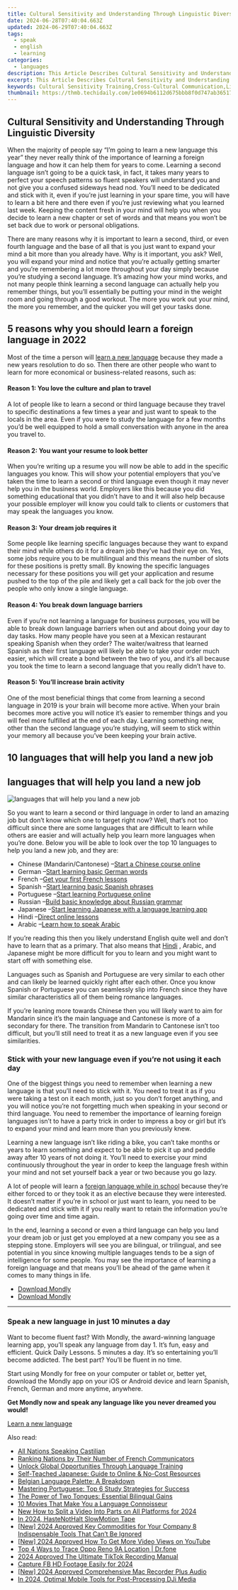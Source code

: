 ```yaml
---
title: Cultural Sensitivity and Understanding Through Linguistic Diversity
date: 2024-06-28T07:40:04.663Z
updated: 2024-06-29T07:40:04.663Z
tags:
  - speak
  - english
  - learning
categories:
  - languages
description: This Article Describes Cultural Sensitivity and Understanding Through Linguistic Diversity
excerpt: This Article Describes Cultural Sensitivity and Understanding Through Linguistic Diversity
keywords: Cultural Sensitivity Training,Cross-Cultural Communication,Linguistic Diversity Awareness,Multiculturalism in Language Education,Diversity Inclusion Strategies,Intercultural Competence Development,Global Cultural Perspectives
thumbnail: https://thmb.techidaily.com/1e0694b6112d675bbb8f0d747ab36517f01502f4062f523abbe17fcfc5ae5fc7.jpg
---
```


## Cultural Sensitivity and Understanding Through Linguistic Diversity

 When the majority of people say “I’m going to learn a new language this year” they never really think of the importance of learning a foreign language and how it can help them for years to come. Learning a second language isn’t going to be a quick task, in fact, it takes many years to perfect your speech patterns so fluent speakers will understand you and not give you a confused sideways head nod. You’ll need to be dedicated and stick with it, even if you’re just learning in your spare time, you will have to learn a bit here and there even if you’re just reviewing what you learned last week. Keeping the content fresh in your mind will help you when you decide to learn a new chapter or set of words and that means you won’t be set back due to work or personal obligations.

 There are many reasons why it is important to learn a second, third, or even fourth language and the base of all that is you just want to expand your mind a bit more than you already have. Why is it important, you ask? Well, you will expand your mind and notice that you’re actually getting smarter and you’re remembering a lot more throughout your day simply because you’re studying a second language. It’s amazing how your mind works, and not many people think learning a second language can actually help you remember things, but you’ll essentially be putting your mind in the weight room and going through a good workout. The more you work out your mind, the more you remember, and the quicker you will get your tasks done.

## 5 reasons why you should learn a foreign language in 2022

 Most of the time a person will [learn a new language](https://shop.mondly.com/affiliate.php?ACCOUNT=ATISTUDI&AFFILIATE=108875&PATH=https://www.mondly.com?AFFILIATE=108875) because they made a new years resolution to do so. Then there are other people who want to learn for more economical or business-related reasons, such as:

#### Reason 1: You love the culture and plan to travel

 A lot of people like to learn a second or third language because they travel to specific destinations a few times a year and just want to speak to the locals in the area. Even if you were to study the language for a few months you’d be well equipped to hold a small conversation with anyone in the area you travel to.

#### Reason 2: You want your resume to look better

 When you’re writing up a resume you will now be able to add in the specific languages you know. This will show your potential employers that you’ve taken the time to learn a second or third language even though it may never help you in the business world. Employers like this because you did something educational that you didn’t have to and it will also help because your possible employer will know you could talk to clients or customers that may speak the languages you know.

#### Reason 3: Your dream job requires it

 Some people like learning specific languages because they want to expand their mind while others do it for a dream job they’ve had their eye on. Yes, some jobs require you to be multilingual and this means the number of slots for these positions is pretty small. By knowing the specific languages necessary for these positions you will get your application and resume pushed to the top of the pile and likely get a call back for the job over the people who only know a single language.

#### Reason 4: You break down language barriers

 Even if you’re not learning a language for business purposes, you will be able to break down language barriers when out and about doing your day to day tasks. How many people have you seen at a Mexican restaurant speaking Spanish when they order? The waiter/waitress that learned Spanish as their first language will likely be able to take your order much easier, which will create a bond between the two of you, and it’s all because you took the time to learn a second language that you really didn’t have to.

#### Reason 5: You’ll increase brain activity

 One of the most beneficial things that come from learning a second language in 2019 is your brain will become more active. When your brain becomes more active you will notice it’s easier to remember things and you will feel more fulfilled at the end of each day. Learning something new, other than the second language you’re studying, will seem to stick within your memory all because you’ve been keeping your brain active.

## 10 languages that will help you land a new job

## languages that will help you land a new job

![languages that will help you land a new job](https://edge.mondly.com/blog/wp-content/uploads/2018/10/languages-that-will-help-you-land-a-new-job.jpg "The Importance Of Learning A Foreign Language 2")

 So you want to learn a second or third language in order to land an amazing job but don’t know which one to target right now? Well, that’s not too difficult since there are some languages that are difficult to learn while others are easier and will actually help you learn more languages when you’re done. Below you will be able to look over the top 10 languages to help you land a new job, and they are:

* Chinese (Mandarin/Cantonese) –[Start a Chinese course online](https://app.adjust.io/5ixfg4k?campaign=blog-post-id-2275&fallback=https%3A%2F%2Fapp.mondly.com?avangate%5Fsrc=blog-post-id-2240?mother%5Flang=en%5Fus?target%5Flang=zh&redirect%5Fandroid=https%3A%2F%2Fplay.google.com%2Fstore%2Fapps%2Fdetails%3Fid%3Dcom.atistudios.mondly.languages&redirect%5Fios=https%3A%2F%2Fitunes.apple.com%2Fapp%2Fid987873536&redirect%5Fmacos=https%3A%2F%2Fapp.mondly.com?avangate%5Fsrc=blog-post-id-2275?mother%5Flang=en%5Fus?target%5Flang=zh)
* German –[Start learning basic German words](https://shop.mondly.com/affiliate.php?ACCOUNT=ATISTUDI&AFFILIATE=108875&PATH=https://www.mondly.com?AFFILIATE=108875)
* French –[Get your first French lessons](https://shop.mondly.com/affiliate.php?ACCOUNT=ATISTUDI&AFFILIATE=108875&PATH=https://www.mondly.com?AFFILIATE=108875)
* Spanish –[Start learning basic Spanish phrases](https://shop.mondly.com/affiliate.php?ACCOUNT=ATISTUDI&AFFILIATE=108875&PATH=https://www.mondly.com?AFFILIATE=108875)
* Portuguese –[Start learning Portuguese online](https://shop.mondly.com/affiliate.php?ACCOUNT=ATISTUDI&AFFILIATE=108875&PATH=https://www.mondly.com?AFFILIATE=108875)
* Russian –[Build basic knowledge about Russian grammar](https://shop.mondly.com/affiliate.php?ACCOUNT=ATISTUDI&AFFILIATE=108875&PATH=https://www.mondly.com?AFFILIATE=108875)
* Japanese –[Start learning Japanese with a language learning app](https://app.adjust.io/5ixfg4k?campaign=blog-post-id-2275&fallback=https%3A%2F%2Fapp.mondly.com?avangate%5Fsrc=blog-post-id-2240?mother%5Flang=en%5Fus?target%5Flang=ja&redirect%5Fandroid=https%3A%2F%2Fplay.google.com%2Fstore%2Fapps%2Fdetails%3Fid%3Dcom.atistudios.mondly.languages&redirect%5Fios=https%3A%2F%2Fitunes.apple.com%2Fapp%2Fid987873536&redirect%5Fmacos=https%3A%2F%2Fapp.mondly.com?avangate%5Fsrc=blog-post-id-2275?mother%5Flang=en%5Fus?target%5Flang=ja)
* Hindi –[Direct online lessons](https://app.adjust.io/5ixfg4k?campaign=blog-post-id-2275&fallback=https%3A%2F%2Fapp.mondly.com?avangate%5Fsrc=blog-post-id-2240?mother%5Flang=en%5Fus?target%5Flang=hi&redirect%5Fandroid=https%3A%2F%2Fplay.google.com%2Fstore%2Fapps%2Fdetails%3Fid%3Dcom.atistudios.mondly.languages&redirect%5Fios=https%3A%2F%2Fitunes.apple.com%2Fapp%2Fid987873536&redirect%5Fmacos=https%3A%2F%2Fapp.mondly.com?avangate%5Fsrc=blog-post-id-2275?mother%5Flang=en%5Fus?target%5Flang=hi)
* Arabic –[Learn how to speak Arabic](https://shop.mondly.com/affiliate.php?ACCOUNT=ATISTUDI&AFFILIATE=108875&PATH=https://www.mondly.com?AFFILIATE=108875)

 If you’re reading this then you likely understand English quite well and don’t have to learn that as a primary. That also means that [Hindi](https://shop.mondly.com/affiliate.php?ACCOUNT=ATISTUDI&AFFILIATE=108875&PATH=https://www.mondly.com?AFFILIATE=108875) , Arabic, and Japanese might be more difficult for you to learn and you might want to start off with something else.

 Languages such as Spanish and Portuguese are very similar to each other and can likely be learned quickly right after each other. Once you know Spanish or Portuguese you can seamlessly slip into French since they have similar characteristics all of them being romance languages.

 If you’re leaning more towards Chinese then you will likely want to aim for Mandarin since it’s the main language and Cantonese is more of a secondary for there. The transition from Mandarin to Cantonese isn’t too difficult, but you’ll still need to treat it as a new language even if you see similarities.

### Stick with your new language even if you’re not using it each day

 One of the biggest things you need to remember when learning a new language is that you’ll need to stick with it. You need to treat it as if you were taking a test on it each month, just so you don’t forget anything, and you will notice you’re not forgetting much when speaking in your second or third language. You need to remember the importance of learning foreign languages isn’t to have a party trick in order to impress a boy or girl but it’s to expand your mind and learn more than you previously knew.

 Learning a new language isn’t like riding a bike, you can’t take months or years to learn something and expect to be able to pick it up and peddle away after 10 years of not doing it. You’ll need to exercise your mind continuously throughout the year in order to keep the language fresh within your mind and not set yourself back a year or two because you go lazy.

 A lot of people will learn a [foreign language while in school](https://shop.mondly.com/affiliate.php?ACCOUNT=ATISTUDI&AFFILIATE=108875&PATH=https://www.mondly.com?AFFILIATE=108875) because they’re either forced to or they took it as an elective because they were interested. It doesn’t matter if you’re in school or just want to learn, you need to be dedicated and stick with it if you really want to retain the information you’re going over time and time again.

 In the end, learning a second or even a third language can help you land your dream job or just get you employed at a new company you see as a stepping stone. Employers will see you are bilingual, or trilingual, and see potential in you since knowing multiple languages tends to be a sign of intelligence for some people. You may see the importance of learning a foreign language and that means you’ll be ahead of the game when it comes to many things in life.

* [Download Mondly](https://www.facebook.com/sharer/sharer.php?u=https%3A%2F%2Fwww.mondly.com%2Fblog%2Fimportance-learning-foreign-language%2F&t=The+Importance+of+Learning+a+Foreign+Language "Share on Facebook")
* [Download Mondly](https://shop.mondly.com/affiliate.php?ACCOUNT=ATISTUDI&AFFILIATE=108875&PATH=https://www.mondly.com?AFFILIATE=108875)

---

### Speak a new language in just 10 minutes a day

 Want to become fluent fast? With Mondly, the award-winning language learning app, you’ll speak any language from day 1\. It’s fun, easy and efficient. Quick Daily Lessons. 5 minutes a day. It’s so entertaining you’ll become addicted. The best part? You’ll be fluent in no time.

 Start using Mondly for free on your computer or tablet or, better yet, download the Mondly app on your iOS or Android device and learn Spanish, French, German and more anytime, anywhere.

 **Get Mondly now and speak any language like you never dreamed you would!**

[Learn a new language](https://adjt.mondly.com/5ixfg4k?campaign=blog-post-id-2275&fallback=https%3A%2F%2Fapp.mondly.com%3Futm%5Fmedium%3Dblog%5Fblog-post-id-2275%26utm%5Fsource%3Dblog-post-id-2275&redirect%5Fmacos=https%3A%2F%2Fapp.mondly.com%3Futm%5Fmedium%3Dblog%5Fblog-post-id-2275%26utm%5Fsource%3Dblog-post-id-2275&redirect%5Fandroid=https%3A%2F%2Fplay.google.com%2Fstore%2Fapps%2Fdetails%3Fid%3Dcom.atistudios.mondly.languages%3Futm%5Fmedium%3Dblog%5Fblog-post-id-2275%26utm%5Fsource%3Dblog-post-id-2275&redirect%5Fios=https%3A%2F%2Fapps.apple.com%2Fapp%2Fapple-store%2Fid987873536%3Fpt%3D78954800%26ct%3Dblog-post-id-2275%26mt%3D8 "Learn a new language")

<ins class="adsbygoogle"
     style="display:block"
     data-ad-format="autorelaxed"
     data-ad-client="ca-pub-7571918770474297"
     data-ad-slot="1223367746"></ins>



<ins class="adsbygoogle"
     style="display:block"
     data-ad-client="ca-pub-7571918770474297"
     data-ad-slot="8358498916"
     data-ad-format="auto"
     data-full-width-responsive="true"></ins>

<span class="atpl-alsoreadstyle">Also read:</span>
<div><ul>
<li><a href="https://mondly-stories.techidaily.com/all-nations-speaking-castilian/"><u>All Nations Speaking Castilian</u></a></li>
<li><a href="https://mondly-stories.techidaily.com/ranking-nations-by-their-number-of-french-communicators/"><u>Ranking Nations by Their Number of French Communicators</u></a></li>
<li><a href="https://mondly-stories.techidaily.com/unlock-global-opportunities-through-language-training/"><u>Unlock Global Opportunities Through Language Training</u></a></li>
<li><a href="https://mondly-stories.techidaily.com/self-teached-japanese-guide-to-online-and-no-cost-resources/"><u>Self-Teached Japanese: Guide to Online & No-Cost Resources</u></a></li>
<li><a href="https://mondly-stories.techidaily.com/belgian-language-palette-a-breakdown/"><u>Belgian Language Palette: A Breakdown</u></a></li>
<li><a href="https://mondly-stories.techidaily.com/mastering-portuguese-top-6-study-strategies-for-success/"><u>Mastering Portuguese: Top 6 Study Strategies for Success</u></a></li>
<li><a href="https://mondly-stories.techidaily.com/the-power-of-two-tongues-essential-bilingual-gains/"><u>The Power of Two Tongues: Essential Bilingual Gains</u></a></li>
<li><a href="https://mondly-stories.techidaily.com/10-movies-that-make-you-a-language-connoisseur/"><u>10 Movies That Make You a Language Connoisseur</u></a></li>
<li><a href="https://ai-video-editing.techidaily.com/new-how-to-split-a-video-into-parts-on-all-platforms-for-2024/"><u>New How to Split a Video Into Parts on All Platforms for 2024</u></a></li>
<li><a href="https://digital-screen-recording.techidaily.com/in-2024-hastenothalt-slowmotion-tape/"><u>In 2024, HasteNotHalt SlowMotion Tape</u></a></li>
<li><a href="https://facebook-video-files.techidaily.com/new-2024-approved-key-commodities-for-your-company-8-indispensable-tools-that-cant-be-ignored/"><u>[New] 2024 Approved  Key Commodities for Your Company  8 Indispensable Tools That Can’t Be Ignored</u></a></li>
<li><a href="https://eaxpv-info.techidaily.com/new-2024-approved-how-to-get-more-video-views-on-youtube/"><u>[New] 2024 Approved  How To Get More Video Views on YouTube</u></a></li>
<li><a href="https://android-location-track.techidaily.com/top-4-ways-to-trace-oppo-reno-9a-location-drfone-by-drfone-virtual-android/"><u>Top 4 Ways to Trace Oppo Reno 9A Location | Dr.fone</u></a></li>
<li><a href="https://tiktok-video-recordings.techidaily.com/2024-approved-the-ultimate-tiktok-recording-manual/"><u>2024 Approved  The Ultimate TikTok Recording Manual</u></a></li>
<li><a href="https://facebook-clips.techidaily.com/capture-fb-hd-footage-easily-for-2024/"><u>Capture FB HD Footage Easily for 2024</u></a></li>
<li><a href="https://visual-screen-recording.techidaily.com/new-2024-approved-comprehensive-mac-recorder-plus-audio/"><u>[New] 2024 Approved  Comprehensive Mac Recorder Plus Audio</u></a></li>
<li><a href="https://extra-approaches.techidaily.com/in-2024-optimal-mobile-tools-for-post-processing-dji-media/"><u>In 2024, Optimal Mobile Tools for Post-Processing DJi Media</u></a></li>
</ul></div>
